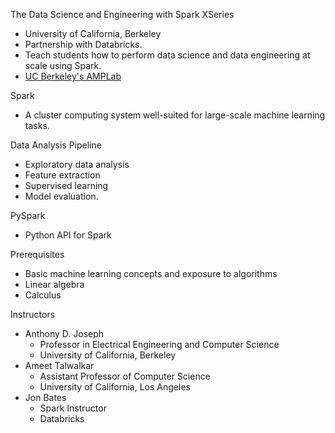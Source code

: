 The Data Science and Engineering with Spark XSeries
+ University of California, Berkeley
+ Partnership with Databricks.
+ Teach students how to perform data science and data engineering at scale using Spark.
+ [UC Berkeley's AMPLab](https://amplab.cs.berkeley.edu/)

Spark
+ A cluster computing system well-suited for large-scale machine learning tasks.  

Data Analysis Pipeline
+ Exploratory data analysis
+ Feature extraction
+ Supervised learning
+ Model evaluation.

PySpark
+ Python API for Spark

Prerequisites
+ Basic machine learning concepts and exposure to algorithms
+ Linear algebra
+ Calculus

Instructors
+ Anthony D. Joseph
    - Professor in Electrical Engineering and Computer Science
    - University of California, Berkeley
+ Ameet Talwalkar
    - Assistant Professor of Computer Science
    - University of California, Los Angeles
+ Jon Bates
    - Spark Instructor
    - Databricks

